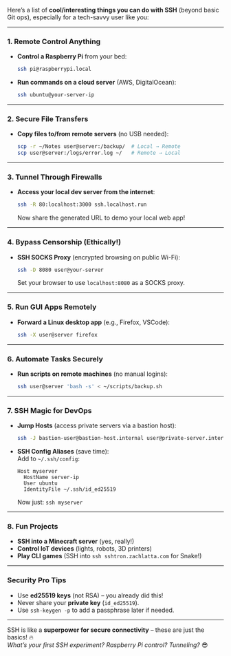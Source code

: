 Here’s a list of **cool/interesting things you can do with SSH** (beyond basic Git ops), especially for a tech-savvy user like you:

---

### **1. Remote Control Anything**
- **Control a Raspberry Pi** from your bed:  
  ```bash
  ssh pi@raspberrypi.local
  ```
- **Run commands on a cloud server** (AWS, DigitalOcean):  
  ```bash
  ssh ubuntu@your-server-ip
  ```

---

### **2. Secure File Transfers**
- **Copy files to/from remote servers** (no USB needed):  
  ```bash
  scp -r ~/Notes user@server:/backup/  # Local → Remote
  scp user@server:/logs/error.log ~/   # Remote → Local
  ```

---

### **3. Tunnel Through Firewalls**
- **Access your local dev server from the internet**:  
  ```bash
  ssh -R 80:localhost:3000 ssh.localhost.run
  ```
  Now share the generated URL to demo your local web app!

---

### **4. Bypass Censorship** (Ethically!)
- **SSH SOCKS Proxy** (encrypted browsing on public Wi-Fi):  
  ```bash
  ssh -D 8080 user@your-server
  ```
  Set your browser to use `localhost:8080` as a SOCKS proxy.

---

### **5. Run GUI Apps Remotely**
- **Forward a Linux desktop app** (e.g., Firefox, VSCode):  
  ```bash
  ssh -X user@server firefox
  ```

---

### **6. Automate Tasks Securely**
- **Run scripts on remote machines** (no manual logins):  
  ```bash
  ssh user@server 'bash -s' < ~/scripts/backup.sh
  ```

---

### **7. SSH Magic for DevOps**
- **Jump Hosts** (access private servers via a bastion host):  
  ```bash
  ssh -J bastion-user@bastion-host.internal user@private-server.internal
  ```
- **SSH Config Aliases** (save time):  
  Add to `~/.ssh/config`:  
  ```config
  Host myserver
    HostName server-ip
    User ubuntu
    IdentityFile ~/.ssh/id_ed25519
  ```
  Now just: `ssh myserver`

---

### **8. Fun Projects**
- **SSH into a Minecraft server** (yes, really!)  
- **Control IoT devices** (lights, robots, 3D printers)  
- **Play CLI games** (SSH into `ssh sshtron.zachlatta.com` for Snake!)

---

### **Security Pro Tips**
- Use **ed25519 keys** (not RSA) – you already did this!  
- Never share your **private key** (`id_ed25519`).  
- Use `ssh-keygen -p` to add a passphrase later if needed.  

---

SSH is like a **superpower for secure connectivity** – these are just the basics! 🔥  
*What’s your first SSH experiment? Raspberry Pi control? Tunneling?* 😎